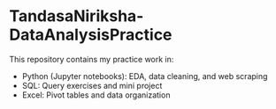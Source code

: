 # TandasaNiriksha-DataAnalysisPractice

This repository contains my practice work in:
- Python (Jupyter notebooks): EDA, data cleaning, and web scraping
- SQL: Query exercises and mini project
- Excel: Pivot tables and data organization
